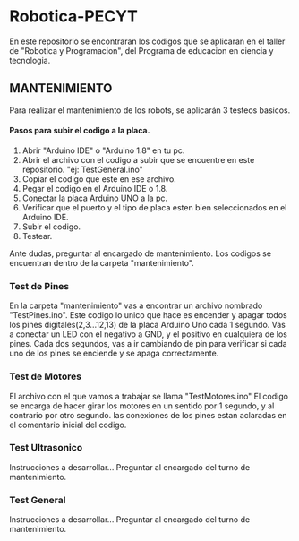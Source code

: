 # Robotica-PECYT
En este repositorio se encontraran los codigos que se aplicaran en el taller de "Robotica y Programacion", del Programa de educacion en ciencia y tecnologia.

## MANTENIMIENTO
Para realizar el mantenimiento de los robots, se aplicarán 3 testeos basicos. 
#### Pasos para subir el codigo a la placa.
1) Abrir "Arduino IDE" o "Arduino 1.8" en tu pc.
2) Abrir el archivo con el codigo a subir que se encuentre en este repositorio. "ej: TestGeneral.ino"
3) Copiar el codigo que este en ese archivo.
4) Pegar el codigo en el Arduino IDE o 1.8.
5) Conectar la placa Arduino UNO a la pc.
6) Verificar que el puerto y el tipo de placa esten bien seleccionados en el Arduino IDE.
7) Subir el codigo.
8) Testear.

Ante dudas, preguntar al encargado de mantenimiento.
Los codigos se encuentran dentro de la carpeta "mantenimiento".

### Test de Pines
En la carpeta "mantenimiento" vas a encontrar un archivo nombrado "TestPines.ino". Este codigo lo unico que hace es encender y apagar todos los pines digitales(2,3...12,13) de la placa Arduino Uno cada 1 segundo. Vas a conectar un LED con el negativo a GND, y el positivo en cualquiera de los pines. Cada dos segundos, vas a ir cambiando de pin para verificar si cada uno de los pines se enciende y se apaga correctamente.

### Test de Motores
El archivo con el que vamos a trabajar se llama "TestMotores.ino"
El codigo se encarga de hacer girar los motores en un sentido por 1 segundo, y al contrario por otro segundo. las conexiones de los pines estan aclaradas en el comentario inicial del codigo.

### Test Ultrasonico
Instrucciones a desarrollar... Preguntar al encargado del turno de mantenimiento.

### Test General
Instrucciones a desarrollar... Preguntar al encargado del turno de mantenimiento.